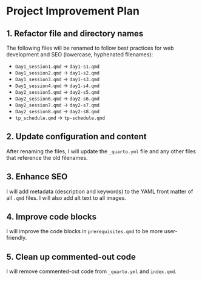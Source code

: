 # Project Improvement Plan

## 1. Refactor file and directory names

The following files will be renamed to follow best practices for web development and SEO (lowercase, hyphenated filenames):

-   `Day1_session1.qmd` -> `day1-s1.qmd`
-   `Day1_session2.qmd` -> `day1-s2.qmd`
-   `Day1_session3.qmd` -> `day1-s3.qmd`
-   `Day1_session4.qmd` -> `day1-s4.qmd`
-   `Day2_session5.qmd` -> `day2-s5.qmd`
-   `Day2_session6.qmd` -> `day2-s6.qmd`
-   `Day2_session7.qmd` -> `day2-s7.qmd`
-   `Day2_session8.qmd` -> `day2-s8.qmd`
-   `tp_schedule.qmd` -> `tp-schedule.qmd`

## 2. Update configuration and content

After renaming the files, I will update the `_quarto.yml` file and any other files that reference the old filenames.

## 3. Enhance SEO

I will add metadata (description and keywords) to the YAML front matter of all `.qmd` files. I will also add alt text to all images.

## 4. Improve code blocks

I will improve the code blocks in `prerequisites.qmd` to be more user-friendly.

## 5. Clean up commented-out code

I will remove commented-out code from `_quarto.yml` and `index.qmd`.